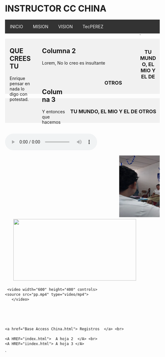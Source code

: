 <html lang="en">

<head>
  <meta charset="UTF-8" />
  <meta name="viewport" content="width=device-width, initial-scale=1.0" />
  <title>MI MUNDO WEB</title>
  <style>
    body {
      margin: 0;
    }

    .header {
      padding: 5,0px;
      background-color: #f1f1f1;
      text-align: center;
    }

    /* estilo parar la base del menu */
    .topnav {
      overflow: hidden;
      background-color: #333;
    }

    /* Enlaces del menu */
    .topnav a {
      float: left;
      display: block;
      color: #F2F2F2;
      text-align: center;
      padding: 14px 16px;
      text-decoration: none;
    }

    /* Animacion para el menu */
    .topnav a:hover {
      background-color: #ddd;
      color: black
    }

    /* Estilo para columnas */
    .row__column {
      float: left;
      padding: 15px;
    }

    .row__column.side {
      width: 15%;
    }

    .row__column.middle {
      width: 60%;
    }

    /* Contenido deje de ser flotante */
    .row::after {
      content: "";
      display: table;
      clear: both;
    }

    /* Plantilla responsiva */
    @media screen and (max-width: 600px) {
      .row__column {
        width: 100%;
      }
    }

    /* Pie de pagina */
    .footer {
      background-color: #f1f1f1;
      padding: 10px;
      text-align: center;
	  
    }
	
	<link rel="stylesheet" type="text/css" href="css/estilo.css" /> 
	
  </style>
</head>

<body>
  <!-- Definimos el area del encabezado -->
  <div class="header">
      <h1>INSTRUCTOR CC CHINA</h1>
  </div>

  <!-- Crear el menu -->
  <div class="topnav">
    <a href="https://www.mined.gob.sv/" >INICIO</a>
	        <!--p align="rigth">MINED -->
    <a href="#">MISION</a>
    <a href="#">VISION</a>
	<a href="https://www.nintendo.com/us/">TecPEREZ</a>
    <a href=""></a>
  </div>
  <!-- cuerpo de la pagina -->
  <div class="row">`
    <div class="row__column side">
      <h2>QUE CREES TU</h2>
      <p> Enrique pensar en nada  lo digo con potestad.</p>
    </div>
    <div class="row__column middle">
      <h2>Columna 2</h2>
      <p>Lorem, No lo creo es insultante</p>
    </div>
    <div class="row__column side">
      <h2>Columna 3</h2>
      <p> Y entonces que hacemos</p>
    </div>
  </div>
  <!-- inicio del piede de pagina -->
  <div class="footer">
    <p> <h3>TU MUNDO, EL MIO Y EL DE OTROS </h3> </p>
  </div>
  <p>
  
  <div class="footer">
    <p> <h3>TU MUNDO, EL MIO Y EL DE OTROS </h3> </p>
  </div>
  </p>
   
  
  <audio controls> <source src="lapaz.mp3" type="audio/mp3"> Tu navegador no soporta audio HTML5. </audio>
 
  <marquee> <img src="surdo.png" width="400" height="200"/> </marquee>
  <marquee behavior="alternate"> <img src="Cari2.png" width="400" height="200"  onmouseOver="this.src='nip2.jpg'" onmouseOut= "this.src='Cari2.png'"/> </marquee>

     <video width="600" height="400" controls>
    <source src="pp.mp4" type="video/mp4">
       </video>
	   
	    
	   
	   
    
	<a href="Base Access China.html"> Registros  </a> <br> 
	
	<A HREF="index.html">  A hoja 2  </A> <br>
    <A HREF="iindex.html"> A hoja 3 </A>
	
</body>

</html>`
